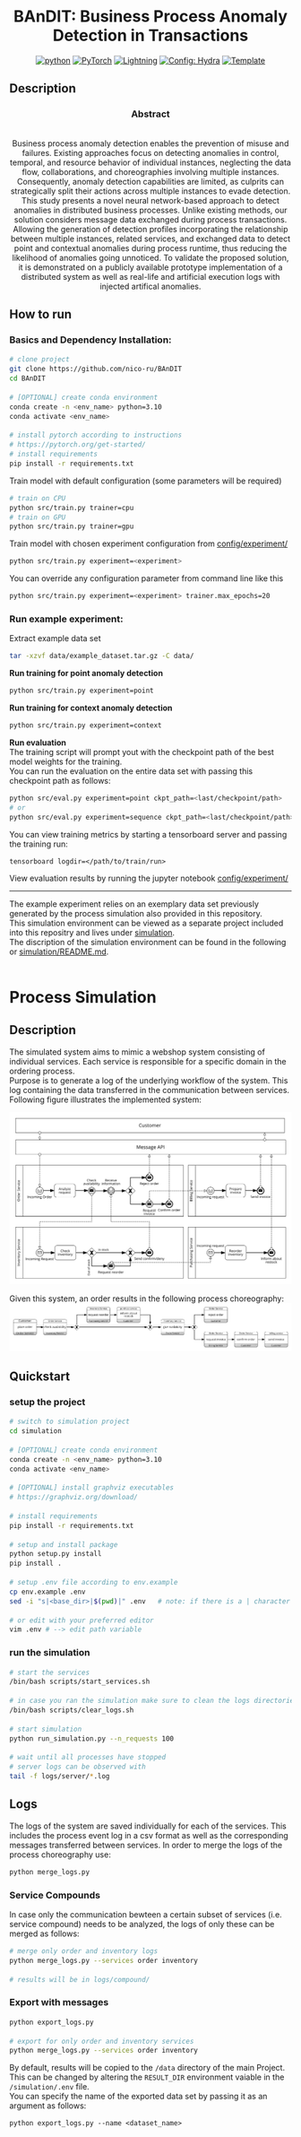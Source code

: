 <div align="center">


# BAnDIT: Business Process Anomaly Detection in Transactions

[![python](https://img.shields.io/badge/-Python_3.10-blue?logo=python&logoColor=white)](https://www.python.org/downloads/release/python-3100/)
<a href="https://pytorch.org/get-started/locally/"><img alt="PyTorch" src="https://img.shields.io/badge/PyTorch-ee4c2c?logo=pytorch&logoColor=white"></a>
<a href="https://pytorchlightning.ai/"><img alt="Lightning" src="https://img.shields.io/badge/-Lightning-792ee5?logo=pytorchlightning&logoColor=white"></a>
<a href="https://hydra.cc/"><img alt="Config: Hydra" src="https://img.shields.io/badge/Config-Hydra-89b8cd"></a>
<a href="https://github.com/ashleve/lightning-hydra-template"><img alt="Template" src="https://img.shields.io/badge/-Lightning--Hydra--Template-017F2F?style=flat&logo=github&labelColor=gray"></a><br>

</div>

## Description

<div align="center">

### Abstract
<br>
Business process anomaly detection enables the prevention of misuse and failures. Existing approaches focus on detecting anomalies in control, temporal, and resource behavior of individual instances, neglecting the data flow, collaborations, and choreographies involving multiple instances. Consequently, anomaly detection capabilities are limited, as culprits can strategically split their actions across multiple instances to evade detection. This study presents a novel neural network-based approach to detect anomalies in distributed business processes. Unlike existing methods, our solution considers message data exchanged during process transactions. Allowing the generation of detection profiles incorporating the relationship between multiple instances, related services, and exchanged data to detect point and contextual anomalies during process runtime, thus reducing the likelihood of anomalies going unnoticed. To validate the proposed solution, it is demonstrated on a publicly available prototype implementation of a distributed system as well as real-life and artificial execution logs with injected artifical anomalies.
</div>

## How to run

### Basics and Dependency Installation:

```bash
# clone project
git clone https://github.com/nico-ru/BAnDIT
cd BAnDIT

# [OPTIONAL] create conda environment
conda create -n <env_name> python=3.10
conda activate <env_name>

# install pytorch according to instructions
# https://pytorch.org/get-started/
# install requirements
pip install -r requirements.txt
```

Train model with default configuration (some parameters will be required)

```bash
# train on CPU
python src/train.py trainer=cpu
# train on GPU
python src/train.py trainer=gpu
```

Train model with chosen experiment configuration from [config/experiment/](config/experiment/)

```bash
python src/train.py experiment=<experiment>
```

You can override any configuration parameter from command line like this

```bash
python src/train.py experiment=<experiment> trainer.max_epochs=20 
```

### Run example experiment:
Extract example data set
```bash
tar -xzvf data/example_dataset.tar.gz -C data/
```
**Run training for point anomaly detection**
```bash
python src/train.py experiment=point
```
**Run training for context anomaly detection**
```bash
python src/train.py experiment=context
```
**Run evaluation**<br>
The training script will prompt yout with the checkpoint path of the best model weights for the training.<br>
You can run the evaluation on the entire data set with passing this checkpoint path as follows:
```bash
python src/eval.py experiment=point ckpt_path=<last/checkpoint/path>
# or
python src/eval.py experiment=sequence ckpt_path=<last/checkpoint/path>
```
You can view training metrics by starting a tensorboard server and passing the training run:
```
tensorboard logdir=</path/to/train/run>
```
View evaluation results by running the jupyter notebook [config/experiment/](notebooks/analyze_evaluation.ipynb/)
___
The example experiment relies on an exemplary data set previously generated by the process simulation also provided in this repository.<br>
This simulation environment can be viewed as a separate project included into this repositry and lives under [simulation](simulation).<br>
The discription of the simulation environment can be found in the following or [simulation/README.md](simulation/README.md).<br><br>

# Process Simulation
## Description

The simulated system aims to mimic a webshop system consisting of individual services. Each service is responsible for a specific domain in the ordering process.  
Purpose is to generate a log of the underlying workflow of the system. This log containing the data transferred in the communication between services. Following figure illustrates the implemented system:

![Illustration of the implemented webshop micorservice system](simulation/webshop_system.png)
 
 Given this system, an order results in the following process choreography:
 ![Illustration of ](simulation/webshop_system_choreography.png)

## Quickstart
### setup the project
```bash
# switch to simulation project
cd simulation

# [OPTIONAL] create conda environment
conda create -n <env_name> python=3.10
conda activate <env_name>

# [OPTIONAL] install graphviz executables
# https://graphviz.org/download/

# install requirements
pip install -r requirements.txt

# setup and install package
python setup.py install
pip install .

# setup .env file according to env.example
cp env.example .env
sed -i "s|<base_dir>|$(pwd)|" .env   # note: if there is a | character in your path change the delimiter for the sed command

# or edit with your preferred editor
vim .env # --> edit path variable
```

### run the simulation
```bash
# start the services
/bin/bash scripts/start_services.sh

# in case you ran the simulation make sure to clean the logs directories
/bin/bash scripts/clear_logs.sh

# start simulation
python run_simulation.py --n_requests 100

# wait until all processes have stopped
# server logs can be observed with
tail -f logs/server/*.log
```

## Logs
The logs of the system are saved individually for each of the services. This includes the process event log in a csv format as well as the corresponding messages transferred between services. In order to merge the logs of the process choreography use:

```bash
python merge_logs.py
```

### Service Compounds
In case only the communication bewteen a certain subset of services (i.e. service compound) needs to be analyzed, the logs of only these can be merged as follows:
```bash
# merge only order and inventory logs
python merge_logs.py --services order inventory

# results will be in logs/compound/
```

### Export with messages
```bash
python export_logs.py

# export for only order and inventory services
python merge_logs.py --services order inventory
```

By default, results will be copied to the `/data` directory of the main Project. This can be changed by altering the `RESULT_DIR` environment vaiable in the `/simulation/.env` file.<br>
You can specify the name of the exported data set by passing it as an argument as follows:
```
python export_logs.py --name <dataset_name>
```
